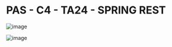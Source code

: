 # PAS - C4 - TA24 - SPRING REST

![image](https://user-images.githubusercontent.com/62121921/231734154-d9d63a11-426d-428d-87b9-23d921a30fde.png)

![image](https://user-images.githubusercontent.com/62121921/231734458-e25b4747-2fdb-4f80-bdb1-f4f27a0a09ee.png)
